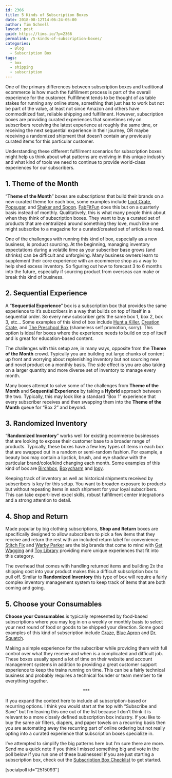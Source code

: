 ```yaml
---
id: 2366
title: 5 Kinds of Subscription Boxes
date: 2018-08-12T14:06:24-05:00
author: Tim Schnell
layout: post
guid: https://tims.io/?p=2366
permalink: /5-kinds-of-subscription-boxes/
categories:
  - Blog
  - Subscription Box
tags:
  - box
  - shipping
  - subscription
---
```

One of the primary differences between subscription boxes and traditional ecommerce is how much the fulfillment process is part of the overall experience for the customer. Fulfillment tends to be thought of as table stakes for running any online store, something that just has to work but not be part of the value, at least not since Amazon and others have commoditized fast, reliable shipping and fulfillment. However, subscription boxes are providing curated experiences that sometimes rely on subscribers receiving the latest experience at roughly the same time, or receiving the next sequential experience in their journey, OR maybe receiving a randomized shipment that doesn&#8217;t contain any previously curated items for this particular customer.

Understanding these different fulfillment scenarios for subscription boxes might help us think about what patterns are evolving in this unique industry and what kind of tools we need to continue to provide world-class experiences for our subscribers.

## 1. Theme of the Month

&#8220;**Theme of the Month**&#8221; boxes are subscriptions that build their brands on a new curated theme for each box, some examples include [Loot Crate](https://www.lootcrate.com/), [Popsugar](https://musthave.popsugar.com/), and [Shaker and Spoon](https://www.shakerandspoon.com/). [FabFitFun](https://fabfitfun.com) does this but on a quarterly basis instead of monthly. Qualitatively, this is what many people think about when they think of subscription boxes. They want to buy a curated set of products that are centralized around something they love, much like one might subscribe to a magazine for a curated/created set of articles to read.

One of the challenges with running this kind of box, especially as a new business, is product sourcing. At the beginning, managing inventory expectations during a volatile time as your subscriber base grows (and shrinks) can be difficult and unforgiving. Many business owners learn to supplement their core experience with an ecommerce shop as a way to help shed excess inventory. So figuring out how to forecast 3 to 6 months into the future, especially if sourcing product from overseas can make or break this kind of business.

## 2. Sequential Experience

A &#8220;**Sequential Experience**&#8221; box is a subscription box that provides the same experience to it&#8217;s subscribers in a way that builds on top of itself in a sequential order. So every new subscriber gets the same box 1, box 2, box 3, etc&#8230; Some examples of this kind of box include [Hunt a Killer](https://www.huntakiller.com/), [Creation Crate](https://www.creationcrate.com/), and [The Preschool Box](https://www.thepreschoolbox.com/) (shameless self promotion, sorry). This option is ideal for boxes where the experience needs to build on top of itself and is great for education-based content.

The challenges with this setup are, in many ways, opposite from the **Theme of the Month** crowd. Typically you are building out large chunks of content up front and worrying about replenishing inventory but not sourcing new and novel product on a monthly basis. The side effect is you are also taking on a larger quantity and more diverse set of inventory to manage every month.

Many boxes attempt to solve some of the challenges from **Theme of the Month** and **Sequential Experience** by taking a **Hybrid** approach between the two. Typically, this may look like a standard &#8220;Box 1&#8221; experience that every subscriber receives and then swapping them into the **Theme of the Month** queue for &#8220;Box 2&#8221; and beyond.

## 3. Randomized Inventory

&#8220;**Randomized Inventory**&#8221; works well for existing ecommerce businesses that are looking to expose their customer base to a broader range of products. Typically, these boxes have a few key types of items in each box that are swapped out in a random or semi-random fashion. For example, a beauty box may contain a lipstick, brush, and eye shadow with the particular brand/color/kind changing each month. Some examples of this kind of box are [Birchbox](https://www.birchbox.com/), [Boxycharm](https://www.boxycharm.com/) and [Ipsy](https://www.ipsy.com).

Keeping track of inventory as well as historical shipments received by subscribers is key for this setup. You want to broaden exposure to products but without repeating items in each shipment for your loyal subscribers. This can take expert-level excel skills, robust fulfillment center integrations and a strong attention to detail.

## 4. Shop and Return

Made popular by big clothing subscriptions, **Shop and Return** boxes are specifically designed to allow subscribers to pick a few items that they receive and return the rest with an included return label for convenience. [Stitch Fix](https://www.stitchfix.com) and [Warby Parker](https://www.warbyparker.com) are the big brands that come to mind with [Get Wagging](https://www.getwagging.com/) and [Toy Library](https://www.toylibrary.co/) providing more unique experiences that fit into this category.

The overhead that comes with handling returned items and building 2x the shipping cost into your product makes this a difficult subscription box to pull off. Similar to **Randomized Inventory** this type of box will require a fairly complex inventory management system to keep track of items that are both coming and going.

## 5. Choose your Consumables

**Choose your Consumables** is typically represented by food-based subscriptions where you may log in on a weekly or monthly basis to select your next round of food or goods to be shipped your direction. Some good examples of this kind of subscription include [Graze](https://www.graze.com), [Blue Apron](https://www.blueapron.com/) and [Dr. Squatch](https://drsquatch.com/).

Making a simple experience for the subscriber while providing them with full control over what they receive and when is a complicated and difficult job. These boxes usually spend a lot of time on their website and account management systems in addition to providing a great customer support experience to keep the trains running on time. This can be a fairly technical business and probably requires a technical founder or team member to tie everything together.

<p style="text-align: center;">
  ***
</p>

If you expand the context here to include all subscription-based or recurring options. I think you would start at the top with &#8220;Subscribe and Save&#8221; but I&#8217;m leaving this one out of the list because I don&#8217;t think it is relevant to a more closely defined subscription box industry. If you like to buy the same air filters, diapers, and paper towels on a recurring basis then you are automating away the recurring part of online ordering but not really opting into a curated experience that subscription boxes specialize in.

I&#8217;ve attempted to simplify the big patterns here but I&#8217;m sure there are more. Send me a quick note if you think I missed something big and vote in the poll below if you run one of these businesses! If you are just starting a subscription box, check out the [Subscription Box Checklist](https://tims.io/subscription-box-checklist/) to get started.

[socialpoll id=&#8221;2515093&#8243;]

&nbsp;